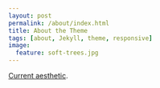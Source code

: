 ```yaml
---
layout: post
permalink: /about/index.html
title: About the Theme
tags: [about, Jekyll, theme, responsive]
image:
  feature: soft-trees.jpg
---
```


[Current aesthetic](http://www.imdb.com/title/tt1988386/).
